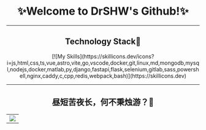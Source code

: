 <div align="center">
  <h1> ✨Welcome to DrSHW's Github!✨ </h1>
<hr>

<h2>Technology Stack🔮</h2>
[![My Skills](https://skillicons.dev/icons?i=js,html,css,ts,vue,astro,vite,go,vscode,docker,git,linux,md,mongodb,mysql,nodejs,docker,matlab,py,django,fastapi,flask,selenium,gitlab,sass,powershell,nginx,caddy,c,cpp,redis,webpack,bash)](https://skillicons.dev)

<hr/>
<h2>昼短苦夜长，何不秉烛游？🔭</h2>
<!-- GitHub Activity Graph -->
<table align="center">
  <tr>
    <td colspan="2">
      <img src="https://activity-graph.herokuapp.com/graph?username=Dustella&theme=xcode&bg_color=FF000000&hide_border=true" />
    </td>
  </tr>
</table>

</div>
